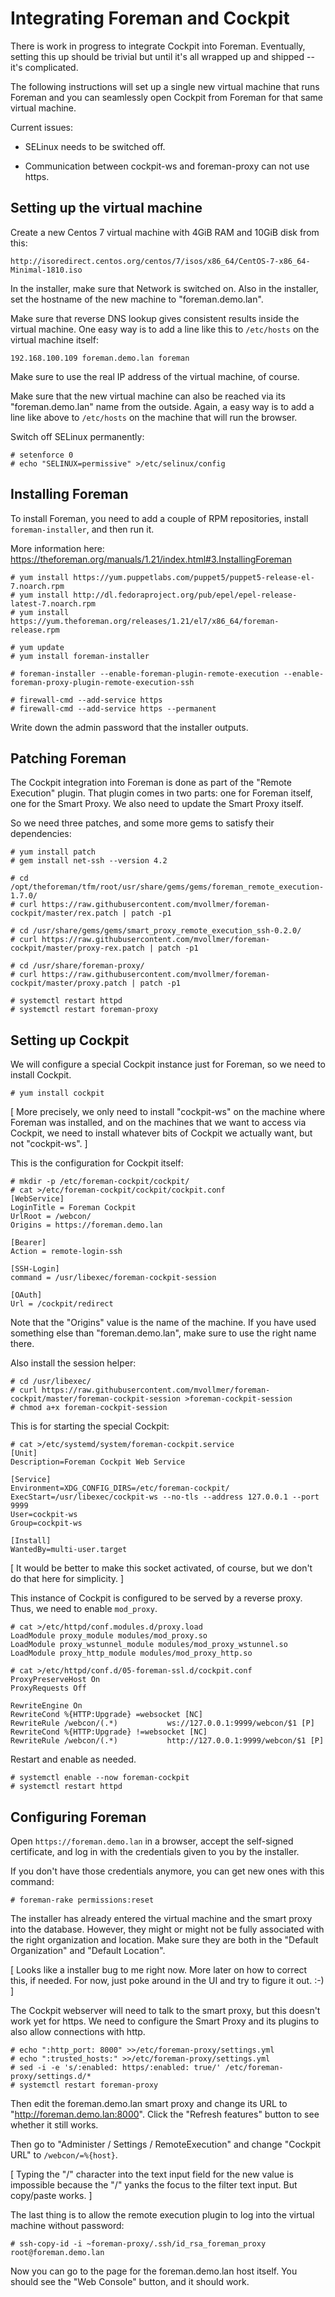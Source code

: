# Integrating Foreman and Cockpit

There is work in progress to integrate Cockpit into Foreman.
Eventually, setting this up should be trivial but until it's all
wrapped up and shipped -- it's complicated.

The following instructions will set up a single new virtual machine
that runs Foreman and you can seamlessly open Cockpit from Foreman for
that same virtual machine.

Current issues:

 - SELinux needs to be switched off.

 - Communication between cockpit-ws and foreman-proxy can not use
   https.

## Setting up the virtual machine

Create a new Centos 7 virtual machine with 4GiB RAM and 10GiB disk
from this:

    http://isoredirect.centos.org/centos/7/isos/x86_64/CentOS-7-x86_64-Minimal-1810.iso

In the installer, make sure that Network is switched on.  Also in the
installer, set the hostname of the new machine to "foreman.demo.lan".

Make sure that reverse DNS lookup gives consistent results inside the
virtual machine.  One easy way is to add a line like this to
`/etc/hosts` on the virtual machine itself:

```
192.168.100.109 foreman.demo.lan foreman
```

Make sure to use the real IP address of the virtual machine, of
course.

Make sure that the new virtual machine can also be reached via its
"foreman.demo.lan" name from the outside.  Again, a easy way is to add
a line like above to `/etc/hosts` on the machine that will run the
browser.

Switch off SELinux permanently:

```
# setenforce 0
# echo "SELINUX=permissive" >/etc/selinux/config
```

## Installing Foreman

To install Foreman, you need to add a couple of RPM repositories,
install `foreman-installer`, and then run it.

More information here: https://theforeman.org/manuals/1.21/index.html#3.InstallingForeman

```
# yum install https://yum.puppetlabs.com/puppet5/puppet5-release-el-7.noarch.rpm
# yum install http://dl.fedoraproject.org/pub/epel/epel-release-latest-7.noarch.rpm
# yum install https://yum.theforeman.org/releases/1.21/el7/x86_64/foreman-release.rpm

# yum update
# yum install foreman-installer

# foreman-installer --enable-foreman-plugin-remote-execution --enable-foreman-proxy-plugin-remote-execution-ssh

# firewall-cmd --add-service https
# firewall-cmd --add-service https --permanent
```

Write down the admin password that the installer outputs.

## Patching Foreman

The Cockpit integration into Foreman is done as part of the "Remote
Execution" plugin.  That plugin comes in two parts: one for Foreman
itself, one for the Smart Proxy.  We also need to update the Smart
Proxy itself.

So we need three patches, and some more gems to satisfy their
dependencies:

```
# yum install patch
# gem install net-ssh --version 4.2

# cd /opt/theforeman/tfm/root/usr/share/gems/gems/foreman_remote_execution-1.7.0/
# curl https://raw.githubusercontent.com/mvollmer/foreman-cockpit/master/rex.patch | patch -p1

# cd /usr/share/gems/gems/smart_proxy_remote_execution_ssh-0.2.0/
# curl https://raw.githubusercontent.com/mvollmer/foreman-cockpit/master/proxy-rex.patch | patch -p1

# cd /usr/share/foreman-proxy/
# curl https://raw.githubusercontent.com/mvollmer/foreman-cockpit/master/proxy.patch | patch -p1

# systemctl restart httpd
# systemctl restart foreman-proxy
```

## Setting up Cockpit

We will configure a special Cockpit instance just for Foreman, so we
need to install Cockpit.

```
# yum install cockpit
```

[ More precisely, we only need to install "cockpit-ws" on the machine
  where Foreman was installed, and on the machines that we want to
  access via Cockpit, we need to install whatever bits of Cockpit we
  actually want, but not "cockpit-ws".
]

This is the configuration for Cockpit itself:

```
# mkdir -p /etc/foreman-cockpit/cockpit/
# cat >/etc/foreman-cockpit/cockpit/cockpit.conf
[WebService]
LoginTitle = Foreman Cockpit
UrlRoot = /webcon/
Origins = https://foreman.demo.lan

[Bearer]
Action = remote-login-ssh

[SSH-Login]
command = /usr/libexec/foreman-cockpit-session

[OAuth]
Url = /cockpit/redirect
```

Note that the "Origins" value is the name of the machine.  If you have
used something else than "foreman.demo.lan", make sure to use the
right name there.

Also install the session helper:
```
# cd /usr/libexec/
# curl https://raw.githubusercontent.com/mvollmer/foreman-cockpit/master/foreman-cockpit-session >foreman-cockpit-session
# chmod a+x foreman-cockpit-session
```

This is for starting the special Cockpit:
```
# cat >/etc/systemd/system/foreman-cockpit.service
[Unit]
Description=Foreman Cockpit Web Service

[Service]
Environment=XDG_CONFIG_DIRS=/etc/foreman-cockpit/
ExecStart=/usr/libexec/cockpit-ws --no-tls --address 127.0.0.1 --port 9999
User=cockpit-ws
Group=cockpit-ws

[Install]
WantedBy=multi-user.target
```

[ It would be better to make this socket activated, of course, but we
  don't do that here for simplicity.
]

This instance of Cockpit is configured to be served by a reverse
proxy.  Thus, we need to enable `mod_proxy`.

```
# cat >/etc/httpd/conf.modules.d/proxy.load
LoadModule proxy_module modules/mod_proxy.so
LoadModule proxy_wstunnel_module modules/mod_proxy_wstunnel.so
LoadModule proxy_http_module modules/mod_proxy_http.so
```

```
# cat >/etc/httpd/conf.d/05-foreman-ssl.d/cockpit.conf
ProxyPreserveHost On
ProxyRequests Off

RewriteEngine On
RewriteCond %{HTTP:Upgrade} =websocket [NC]
RewriteRule /webcon/(.*)           ws://127.0.0.1:9999/webcon/$1 [P]
RewriteCond %{HTTP:Upgrade} !=websocket [NC]
RewriteRule /webcon/(.*)           http://127.0.0.1:9999/webcon/$1 [P]
```

Restart and enable as needed.

```
# systemctl enable --now foreman-cockpit
# systemctl restart httpd
```

## Configuring Foreman

Open `https://foreman.demo.lan` in a browser, accept the self-signed
certificate, and log in with the credentials given to you by the
installer.

If you don't have those credentials anymore, you can get new ones with
this command:

```
# foreman-rake permissions:reset
```

The installer has already entered the virtual machine and the smart
proxy into the database.  However, they might or might not be fully
associated with the right organization and location.  Make sure they
are both in the "Default Organization" and "Default Location".

[ Looks like a installer bug to me right now. More later on how to
  correct this, if needed.  For now, just poke around in the UI and
  try to figure it out. :-)
]

The Cockpit webserver will need to talk to the smart proxy, but this
doesn't work yet for https.  We need to configure the Smart Proxy and
its plugins to also allow connections with http.

```
# echo ":http_port: 8000" >>/etc/foreman-proxy/settings.yml
# echo ":trusted_hosts:" >>/etc/foreman-proxy/settings.yml
# sed -i -e 's/:enabled: https/:enabled: true/' /etc/foreman-proxy/settings.d/*
# systemctl restart foreman-proxy
```

Then edit the foreman.demo.lan smart proxy and change its URL to
"http://foreman.demo.lan:8000".  Click the "Refresh features" button
to see whether it still works.

Then go to "Administer / Settings / RemoteExecution" and change
"Cockpit URL" to `/webcon/=%{host}`.

[ Typing the "/" character into the text input field for the new value
  is impossible because the "/" yanks the focus to the filter text
  input.  But copy/paste works.
]

The last thing is to allow the remote execution plugin to log into the
virtual machine without password:

```
# ssh-copy-id -i ~foreman-proxy/.ssh/id_rsa_foreman_proxy root@foreman.demo.lan
```

Now you can go to the page for the foreman.demo.lan host itself.  You
should see the "Web Console" button, and it should work.
